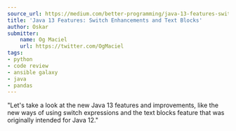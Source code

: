 ```yaml
---
source_url: https://medium.com/better-programming/java-13-features-switch-enhancements-and-text-blocks-3be53a6d7ed3
title: 'Java 13 Features: Switch Enhancements and Text Blocks'
author: Oskar
submitter:
    name: Og Maciel
    url: https://twitter.com/OgMaciel
tags:
- python
- code review
- ansible galaxy
- java
- pandas
---
```


"Let's take a look at the new Java 13 features and improvements, like the new ways of using switch expressions and the text blocks feature that was originally intended for Java 12." 
